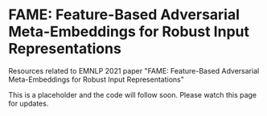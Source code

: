 # FAME: Feature-Based Adversarial Meta-Embeddings for Robust Input Representations
Resources related to EMNLP 2021 paper "FAME: Feature-Based Adversarial Meta-Embeddings for Robust Input Representations"

This is a placeholder and the code will follow soon. Please watch this page for updates.
